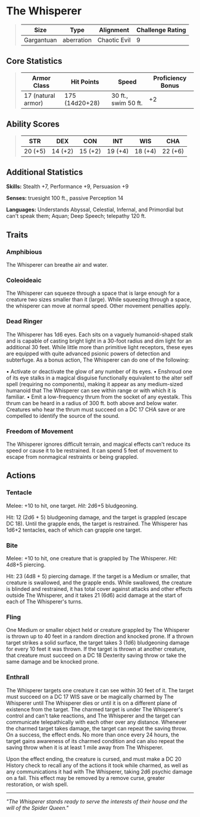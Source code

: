 # The Whisperer

<link rel="stylesheet" href="../drow_theme.css">

> | **Size** | **Type** | **Alignment** | **Challenge Rating** |
> |----------|----------|---------------|----------------------|
> | Gargantuan | aberration | Chaotic Evil | 9 |

## Core Statistics

> | **Armor Class** | **Hit Points** | **Speed** | **Proficiency Bonus** |
> |-----------------|----------------|-----------|------------------------|
> | 17 (natural armor) | 175 (14d20+28) | 30 ft., swim 50 ft. | +2 |

## Ability Scores

> | **STR** | **DEX** | **CON** | **INT** | **WIS** | **CHA** |
> |---------|---------|---------|---------|---------|---------|
> | 20 (+5) | 14 (+2) | 15 (+2) | 19 (+4) | 18 (+4) | 22 (+6) |

## Additional Statistics

**Skills:** Stealth +7, Performance +9, Persuasion +9

**Senses:** truesight 100 ft., passive Perception 14

**Languages:** Understands Abyssal, Celestial, Infernal, and Primordial but can't speak them; Aquan; Deep Speech; telepathy 120 ft.

## Traits

### Amphibious
The Whisperer can breathe air and water.

### Coleoideaic
The Whisperer can squeeze through a space that is large enough for a creature two sizes smaller than it (large). While squeezing through a space, the whisperer can move at normal speed. Other movement penalties apply.

### Dead Ringer
The Whisperer has 1d6 eyes. Each sits on a vaguely humanoid-shaped stalk and is capable of casting bright light in a 30-foot radius and dim light for an additional 30 feet. While little more than primitive light receptors, these eyes are equipped with quite advanced psionic powers of detection and subterfuge. As a bonus action, The Whisperer can do one of the following:

• Activate or deactivate the glow of any number of its eyes.
• Enshroud one of its eye stalks in a magical disguise functionally equivalent to the alter self spell (requiring no components), making it appear as any medium-sized humanoid that The Whisperer can see within range or with which it is familiar.
• Emit a low-frequency thrum from the socket of any eyestalk. This thrum can be heard in a radius of 300 ft. both above and below water. Creatures who hear the thrum must succeed on a DC 17 CHA save or are compelled to identify the source of the sound.

### Freedom of Movement
The Whisperer ignores difficult terrain, and magical effects can't reduce its speed or cause it to be restrained. It can spend 5 feet of movement to escape from nonmagical restraints or being grappled.

## Actions

### Tentacle
Melee: +10 to hit, one target. *Hit:* 2d6+5 bludgeoning.

Hit: 12 (2d6 + 5) bludgeoning damage, and the target is grappled (escape DC 18). Until the grapple ends, the target is restrained. The Whisperer has 1d6+2 tentacles, each of which can grapple one target.

### Bite
Melee: +10 to hit, one creature that is grappled by The Whisperer. *Hit:* 4d8+5 piercing.

Hit: 23 (4d8 + 5) piercing damage. If the target is a Medium or smaller, that creature is swallowed, and the grapple ends. While swallowed, the creature is blinded and restrained, it has total cover against attacks and other effects outside The Whisperer, and it takes 21 (6d6) acid damage at the start of each of The Whisperer's turns.

### Fling
One Medium or smaller object held or creature grappled by The Whisperer is thrown up to 40 feet in a random direction and knocked prone. If a thrown target strikes a solid surface, the target takes 3 (1d6) bludgeoning damage for every 10 feet it was thrown. If the target is thrown at another creature, that creature must succeed on a DC 18 Dexterity saving throw or take the same damage and be knocked prone.

### Enthrall
The Whisperer targets one creature it can see within 30 feet of it. The target must succeed on a DC 17 WIS save or be magically charmed by The Whisperer until The Whisperer dies or until it is on a different plane of existence from the target. The charmed target is under The Whisperer's control and can't take reactions, and The Whisperer and the target can communicate telepathically with each other over any distance. Whenever the charmed target takes damage, the target can repeat the saving throw. On a success, the effect ends. No more than once every 24 hours, the target gains awareness of its charmed condition and can also repeat the saving throw when it is at least 1 mile away from The Whisperer.

Upon the effect ending, the creature is cursed, and must make a DC 20 History check to recall any of the actions it took while charmed, as well as any communications it had with The Whisperer, taking 2d6 psychic damage on a fail. This effect may be removed by a remove curse, greater restoration, or wish spell.

---

*"The Whisperer stands ready to serve the interests of their house and the will of the Spider Queen."*